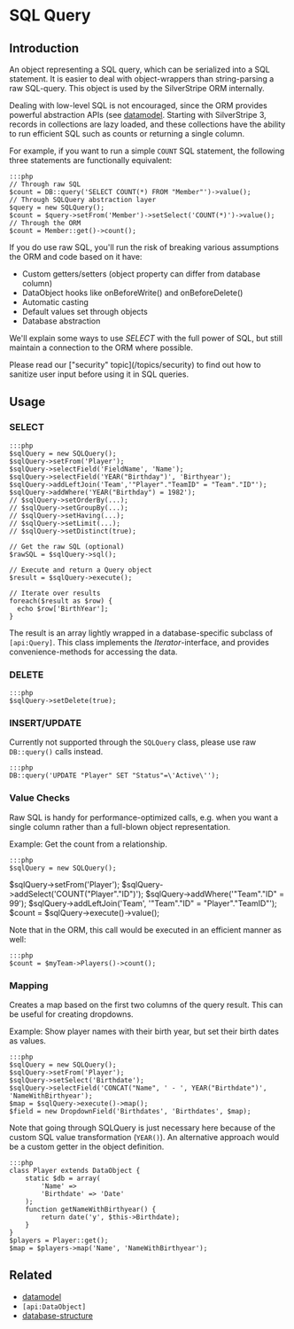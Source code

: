 # SQL Query

## Introduction

An object representing a SQL query, which can be serialized into a SQL statement. 
It is easier to deal with object-wrappers than string-parsing a raw SQL-query. 
This object is used by the SilverStripe ORM internally.

Dealing with low-level SQL is not encouraged, since the ORM provides
powerful abstraction APIs (see [datamodel](/topics/datamodel). 
Starting with SilverStripe 3, records in collections are lazy loaded,
and these collections have the ability to run efficient SQL
such as counts or returning a single column.

For example, if you want to run a simple `COUNT` SQL statement,
the following three statements are functionally equivalent:

	:::php
	// Through raw SQL
	$count = DB::query('SELECT COUNT(*) FROM "Member"')->value();
	// Through SQLQuery abstraction layer
	$query = new SQLQuery();
	$count = $query->setFrom('Member')->setSelect('COUNT(*)')->value();
	// Through the ORM
	$count = Member::get()->count();

If you do use raw SQL, you'll run the risk of breaking 
various assumptions the ORM and code based on it have:

*  Custom getters/setters (object property can differ from database column)
*  DataObject hooks like onBeforeWrite() and onBeforeDelete()
*  Automatic casting
*  Default values set through objects
*  Database abstraction

We'll explain some ways to use *SELECT* with the full power of SQL, 
but still maintain a connection to the ORM where possible.

<div class="warning" markdown="1">
Please read our ["security" topic](/topics/security) to find out how to sanitize
user input before using it in SQL queries.
</div>

## Usage

### SELECT

	:::php
	$sqlQuery = new SQLQuery();
	$sqlQuery->setFrom('Player');
	$sqlQuery->selectField('FieldName', 'Name');
	$sqlQuery->selectField('YEAR("Birthday")', 'Birthyear');
	$sqlQuery->addLeftJoin('Team','"Player"."TeamID" = "Team"."ID"');
	$sqlQuery->addWhere('YEAR("Birthday") = 1982');
	// $sqlQuery->setOrderBy(...);
	// $sqlQuery->setGroupBy(...);
	// $sqlQuery->setHaving(...);
	// $sqlQuery->setLimit(...);
	// $sqlQuery->setDistinct(true);
	
	// Get the raw SQL (optional)
	$rawSQL = $sqlQuery->sql();
	
	// Execute and return a Query object
	$result = $sqlQuery->execute();

	// Iterate over results
	foreach($result as $row) {
	  echo $row['BirthYear'];
	}

The result is an array lightly wrapped in a database-specific subclass of `[api:Query]`. 
This class implements the *Iterator*-interface, and provides convenience-methods for accessing the data.

### DELETE

	:::php
	$sqlQuery->setDelete(true);

### INSERT/UPDATE

Currently not supported through the `SQLQuery` class, please use raw `DB::query()` calls instead.

	:::php
	DB::query('UPDATE "Player" SET "Status"=\'Active\'');

### Value Checks

Raw SQL is handy for performance-optimized calls,
e.g. when you want a single column rather than a full-blown object representation.

Example: Get the count from a relationship.

	:::php
	$sqlQuery = new SQLQuery();
  $sqlQuery->setFrom('Player');
  $sqlQuery->addSelect('COUNT("Player"."ID")');
  $sqlQuery->addWhere('"Team"."ID" = 99');
  $sqlQuery->addLeftJoin('Team', '"Team"."ID" = "Player"."TeamID"');
  $count = $sqlQuery->execute()->value();

Note that in the ORM, this call would be executed in an efficient manner as well:

	:::php
	$count = $myTeam->Players()->count();

### Mapping

Creates a map based on the first two columns of the query result. 
This can be useful for creating dropdowns.

Example: Show player names with their birth year, but set their birth dates as values.

	:::php
	$sqlQuery = new SQLQuery();
	$sqlQuery->setFrom('Player');
	$sqlQuery->setSelect('Birthdate');
	$sqlQuery->selectField('CONCAT("Name", ' - ', YEAR("Birthdate")', 'NameWithBirthyear');
	$map = $sqlQuery->execute()->map();
	$field = new DropdownField('Birthdates', 'Birthdates', $map);

Note that going through SQLQuery is just necessary here 
because of the custom SQL value transformation (`YEAR()`). 
An alternative approach would be a custom getter in the object definition.

	:::php
	class Player extends DataObject {
		static $db = array(
			'Name' => 
			'Birthdate' => 'Date'
		);
		function getNameWithBirthyear() {
			return date('y', $this->Birthdate);
		}
	}
	$players = Player::get();
	$map = $players->map('Name', 'NameWithBirthyear');

## Related

*  [datamodel](/topics/datamodel)
*  `[api:DataObject]`
*  [database-structure](database-structure)